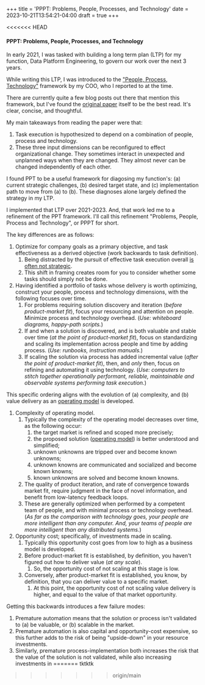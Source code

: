 +++
title = 'PPPT: Problems, People, Processes, and Technology'
date = 2023-10-21T13:54:21-04:00
draft = true
+++

<<<<<<< HEAD
#### PPPT: Problems, People, Processes, and Technology 

In early 2021, I was tasked with building a long term plan (LTP) for my function, Data Platform Engineering, to govern our work over the next 3 years.

While writing this LTP, I was introduced to the ["People, Process, Technology"](https://www.smartsheet.com/content/people-process-technology) framework by my COO, who I reported to at the time. 

There are currently quite a few blog posts out there that mention this framework, but I've found the [original paper](https://collections.uakron.edu/digital/collection/p15960coll1/id/21949/) itself to be the best read. It's clear, concise, and thoughtful.

My main takeaways from reading the paper were that:

1. Task execution is hypothesized to depend on a combination of people, process and technology.
2. These three input dimensions can be reconfigured to effect organizational change. They sometimes interact in unexpected and unplanned ways when they are changed. They almost never can be changed independently of each other.

I found PPT to be a useful framework for diagosing my function's: (a) current strategic challenges, (b) desired target state, and (c) implementation path to move from (a) to (b). These diagnoses alone largely defined the strategy in my LTP.

I implemented that LTP over 2021-2023. And, that work led me to a refinement of the PPT framework. I'll call this refinement "Problems, People, Process and Technology", or PPPT for short.

The key differences are as follows:

1. Optimize for company goals as a primary objective, and task effectiveness as a derived objective (work backwards to task definition).
    1. Being distracted by the pursuit of effective task execution overall [is often not strategic](https://www.iwp.edu/wp-content/uploads/2020/08/What-Is-Strategy.pdf). 
    2. This shift in framing creates room for you to consider whether some tasks should simply not be done.
2. Having identified a portfolio of tasks whose delivery is worth optimizing, construct your people, process and technology dimensions, with the following focuses over time.
    1. For problems requiring solution discovery and iteration (_before product-market fit_), focus your resourcing and attention on people. Minimize process and technology overhead. (_Use: whiteboard diagrams, happy-path scripts._)
    2. If and when a solution is discovered, and is both valuable and stable over time (_at the point of product-market fit_), focus on standardizing and scaling its implementation across people and time by adding process. (_Use: runbooks, instruction manuals._)
    3. If scaling the solution via process has added incremental value (_after the point of product-market fit_), then, and _only_ then, focus on refining and automating it using technology. (_Use: computers to stitch together operationally performant, reliable, maintainable and observable systems performing task execution._)

This specific ordering aligns with the evolution of (a) complexity, and (b) value delivery as an [operating model](https://opexsociety.org/body-of-knowledge/operating-model/) is developed.

1. Complexity of operating model.
    1. Typically the complexity of the operating model decreases over time, as the following occur: 
        1. the target market is refined and scoped more precisely;
        2. the proposed solution ([operating model](https://opexsociety.org/body-of-knowledge/operating-model/)) is better understood and simplified;
        3. unknown unknowns are tripped over and become known unknowns;
        4. unknown knowns are communicated and socialized and become known knowns;
        5. known unknowns are solved and become known knowns.
    2. The quality of product iteration, and rate of convergence towards market fit, require judgment in the face of novel information, and benefit from low-latency feedback loops. 
    3. These are generally optimized when performed by a competent team of people, and with minimal process or technology overhead. (_As far as the comparison with technology goes, your people are more intelligent than any computer. And, your teams of people are more intelligent than any distributed systems._)
2. Opportunity cost; specifically, of investments made in scaling. 
    1. Typically this opportunity cost goes from low to high as a business model is developed.
    2. Before product-market fit is established, by definition, you haven't figured out how to deliver value (_at any scale_). 
        1. So, the opportunity cost of not scaling at this stage is low. 
    3. Conversely, after product-market fit is established, you know, by definition, that you can deliver value to a specific market. 
        1. At this point, the opportunity cost of not scaling value delivery is higher, and equal to the value of that market opportunity.


Getting this backwards introduces a few failure modes:

1. Premature automation means that the solution or process isn't validated to (a) be valuable, or (b) scalable in the market.
2. Premature automation is also capital and opportunity-cost expensive, so this further adds to the risk of being "upside-down" in your resource investments.
3. Similarly, premature process-implementation both increases the risk that the value of the solution is not validated, while also increasing investments in 
=======
tktktk
>>>>>>> origin/main
